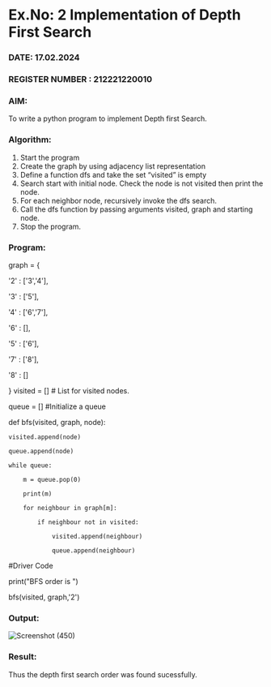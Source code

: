# Ex.No: 2  Implementation of Depth First Search

### DATE: 17.02.2024 

### REGISTER NUMBER : 212221220010

### AIM:

To write a python program to implement Depth first Search.

### Algorithm:

1. Start the program
2. Create the graph by using adjacency list representation
3. Define a function dfs and take the set “visited” is empty 
4. Search start with initial node. Check the node is not visited then print the node.
5. For each neighbor node, recursively invoke the dfs search.
6. Call the dfs function by passing arguments visited, graph and starting node.
7. Stop the program.

### Program:

graph = {

 '2' : ['3','4'],
 
 '3' : ['5'],
 
 '4' : ['6','7'],
 
 '6' : [],
 
 '5' : ['6'],
 
 '7' : ['8'],
 
 '8' : []
 
 }
visited = [] # List for visited nodes.

queue = []     #Initialize a queue

def bfs(visited, graph, node):

    visited.append(node)
    
    queue.append(node)
    
    while queue:
    
        m = queue.pop(0)
        
        print(m)
        
        for neighbour in graph[m]:
        
            if neighbour not in visited:
            
                visited.append(neighbour)
                
                queue.append(neighbour)

#Driver Code

print("BFS order is ")

bfs(visited, graph,'2')


### Output:

![Screenshot (450)](https://github.com/Dhivya-bharathi88/AI_Lab_2023-24/assets/128019999/e1464241-2d62-408d-904f-9b4834282492)




### Result:
Thus the depth first search order was found sucessfully.
